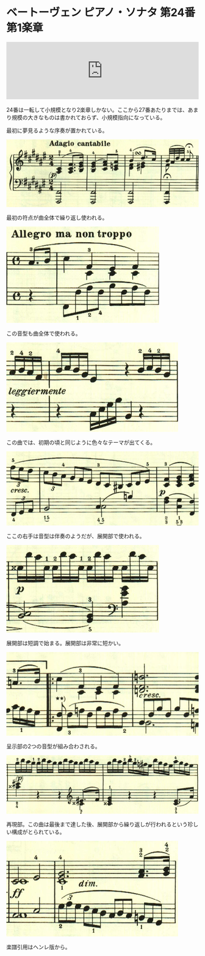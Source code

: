 # ベートーヴェン ピアノ・ソナタ 第24番 第1楽章

<iframe allow="autoplay *; encrypted-media *;" frameborder="0" height="150" style="width:100%;max-width:660px;overflow:hidden;background:transparent;" sandbox="allow-forms allow-popups allow-same-origin allow-scripts allow-storage-access-by-user-activation allow-top-navigation-by-user-activation" src="https://embed.music.apple.com/us/album/piano-sonata-no-24-in-f-sharp-major-op-78-i-adagio/961808697?i=961809075&app=music"></iframe>

24番は一転して小規模となり2楽章しかない。ここから27番あたりまでは、あまり規模の大きなものは書かれておらず、小規模指向になっている。

最初に夢見るような序奏が置かれている。

<img src="1094.jpg">

最初の符点が曲全体で繰り返し使われる。

<img src="1092.jpg">

この音型も曲全体で使われる。

<img src="1093.jpg">

この曲では、初期の頃と同じように色々なテーマが出てくる。

<img src="1089.jpg">

ここの右手は音型は伴奏のようだが、展開部で使われる。

<img src="1096.jpg">

展開部は短調で始まる。展開部は非常に短かい。

<img src="1090.jpg">

呈示部の2つの音型が組み合わされる。

<img src="1097.jpg">

再現部。この曲は最後まで達した後、展開部から繰り返しが行われるという珍しい構成がとられている。

<img src="1091.jpg">

楽譜引用はヘンレ版から。
